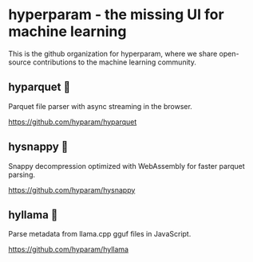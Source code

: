 # hyperparam - the missing UI for machine learning

This is the github organization for hyperparam, where we share open-source contributions to the machine learning community.

## hyparquet :parrot:

Parquet file parser with async streaming in the browser.

https://github.com/hyparam/hyparquet

## hysnappy :penguin:

Snappy decompression optimized with WebAssembly for faster parquet parsing.

https://github.com/hyparam/hysnappy

## hyllama :llama:

Parse metadata from llama.cpp gguf files in JavaScript.

https://github.com/hyparam/hyllama
